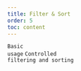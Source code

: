 ```yaml
---
title: Filter & Sort
order: 5
toc: content
---
```


<code src='../examples/FilterSortBasic.tsx' description="Use filters to generate filter menu in columns, onFilter to determine filtered result, and filterMultiple to indicate whether it's multiple or single selection.<br/>Uses defaultFilteredValue to make a column filtered by default.<br/>Use sorter to make a column sortable. sorter can be a function of the type function(a, b) { ... } for sorting data locally.<br/>Uses defaultSortOrder to make a column sorted by default.<br/>If a sortOrder or defaultSortOrder is specified with the value ascend or descend, you can access this value from within the function passed to the sorter as explained above. Such a function can take the form: function(a, b, sortOrder) { ... }.">Basic usage</code> <code src='../examples/FilterSort.tsx' description='Control filters and sorters by filteredValue and sortOrder.'>Controlled filtering and sorting</code>

